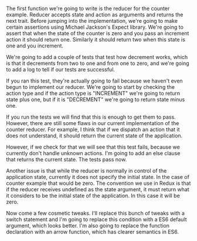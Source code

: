 

The first function we're going to write is the reducer for the counter example. Reducer accepts state and action as arguments and returns the next trait. Before jumping into the implementation, we're going to make certain assertions using Michael Jackson's Expect library. We're going to assert that when the state of the counter is zero and you pass an increment action it should return one. Similarly it should return two when this state is one and you increment.

We're going to add a couple of tests that test how decrement works, which is that it decrements from two to one and from one to zero, and we're going to add a log to tell if our tests are successful.

If you ran this test, they're actually going to fail because we haven't even begun to implement our reducer. We're going to start by checking the action type and if the action type is "INCREMENT" we're going to return state plus one, but if it is "DECREMENT" we're going to return state minus one.

If you run the tests we will find that this is enough to get them to pass. However, there are still some flaws in our current implementation of the counter reducer. For example, I think that if we dispatch an action that it does not understand, it should return the current state of the application.

However, if we check for that we will see that this test fails, because we currently don't handle unknown actions. I'm going to add an else clause that returns the current state. The tests pass now.

Another issue is that while the reducer is normally in control of the application state, currently it does not specify the initial state. In the case of counter example that would be zero. The convention we use in Redux is that if the reducer receives undefined as the state argument, it must return what it considers to be the initial state of the application. In this case it will be zero.

Now come a few cosmetic tweaks. I'll replace this bunch of tweaks with a switch statement and I'm going to replace this condition with a ES6 default argument, which looks better. I'm also going to replace the function declaration with an arrow function, which has clearer semantics in ES6.
